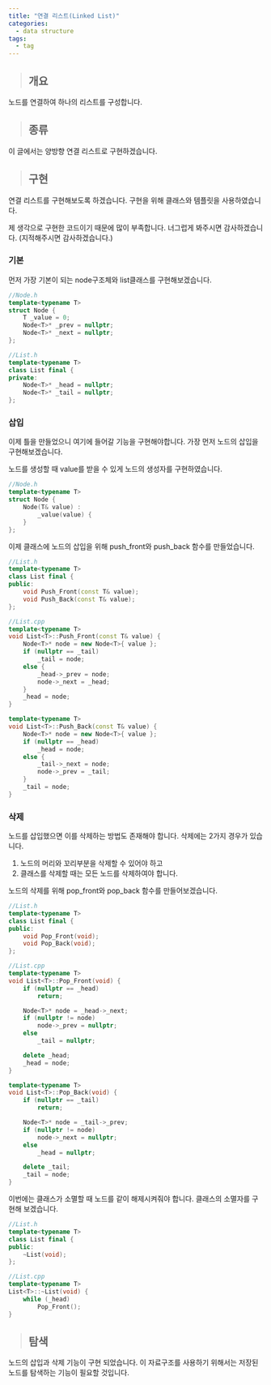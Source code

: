 ```yaml
---
title: "연결 리스트(Linked List)"
categories:
  - data structure
tags:
  - tag
---
```

> ## 개요

노드를 연결하여 하나의 리스트를 구성합니다.

> ## 종류

이 글에서는 양방향 연결 리스트로 구현하겠습니다.

> ## 구현

연결 리스트를 구현해보도록 하겠습니다.
구현을 위해 클래스와 템플릿을 사용하였습니다.

제 생각으로 구현한 코드이기 때문에 많이 부족합니다.
너그럽게 봐주시면 감사하겠습니다.
(지적해주시면 감사하겠습니다.)

### 기본
먼저 가장 기본이 되는
node구조체와 list클래스를 구현해보겠습니다.
```cpp
//Node.h
template<typename T>
struct Node {
	T _value = 0;
	Node<T>* _prev = nullptr;
	Node<T>* _next = nullptr;
};
```
```cpp
//List.h
template<typename T>
class List final {
private:
	Node<T>* _head = nullptr;
	Node<T>* _tail = nullptr;
};
```

### 삽입

이제 틀을 만들었으니 여기에 들어갈 기능을 구현해야합니다.
가장 먼저 노드의 삽입을 구현해보겠습니다.

노드를 생성할 때 value를 받을 수 있게 노드의 생성자를 구현하였습니다.
```cpp
//Node.h
template<typename T>
struct Node {
	Node(T& value) :
		_value(value) {
	}
};
```

이제 클래스에 노드의 삽입을 위해 push_front와 push_back 함수를 만들었습니다.
```cpp
//List.h
template<typename T>
class List final {
public:
	void Push_Front(const T& value);
	void Push_Back(const T& value);
};
```
```cpp
//List.cpp
template<typename T>
void List<T>::Push_Front(const T& value) {
	Node<T>* node = new Node<T>{ value };
	if (nullptr == _tail)
		_tail = node;
	else {
		_head->_prev = node;
		node->_next = _head;
	}
	_head = node;
}

template<typename T>
void List<T>::Push_Back(const T& value) {
	Node<T>* node = new Node<T>{ value };
	if (nullptr == _head)
		_head = node;
	else {
		_tail->_next = node;
		node->_prev = _tail;
	}
	_tail = node;
}
```

### 삭제

노드를 삽입했으면 이를 삭제하는 방법도 존재해야 합니다.
삭제에는 2가지 경우가 있습니다.

1. 노드의 머리와 꼬리부분을 삭제할 수 있어야 하고
2. 클래스를 삭제할 때는 모든 노드를 삭제하여야 합니다.

노드의 삭제를 위해 pop_front와 pop_back 함수를 만들어보겠습니다.
```cpp
//List.h
template<typename T>
class List final {
public:
	void Pop_Front(void);
	void Pop_Back(void);
};
```
```cpp
//List.cpp
template<typename T>
void List<T>::Pop_Front(void) {
	if (nullptr == _head)
		return;

	Node<T>* node = _head->_next;
	if (nullptr != node)
		node->_prev = nullptr;
	else
		_tail = nullptr;

	delete _head;
	_head = node;
}

template<typename T>
void List<T>::Pop_Back(void) {
	if (nullptr == _tail)
		return;

	Node<T>* node = _tail->_prev;
	if (nullptr != node)
		node->_next = nullptr;
	else
		_head = nullptr;

	delete _tail;
	_tail = node;
}
```

이번에는 클래스가 소멸할 때 노드를 같이 해제시켜줘야 합니다.
클래스의 소멸자를 구현해 보겠습니다.
```cpp
//List.h
template<typename T>
class List final {
public:
	~List(void);
};
```
```cpp
//List.cpp
template<typename T>
List<T>::~List(void) {
	while (_head)
		Pop_Front();
}
```

> ## 탐색

노드의 삽입과 삭제 기능이 구현 되었습니다.
이 자료구조를 사용하기 위해서는 저장된 노드를 탐색하는 기능이 필요할 것입니다.

